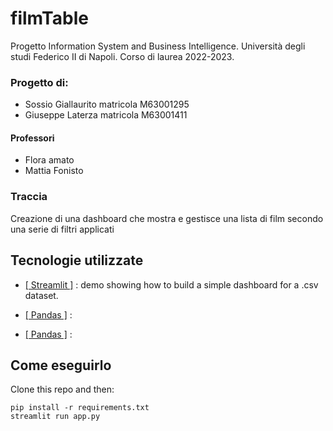 # filmTable
 Progetto Information System and Business Intelligence.
Università degli studi Federico II di Napoli.
Corso di laurea 2022-2023.
### Progetto di:
- Sossio Giallaurito matricola M63001295
- Giuseppe Laterza matricola M63001411

#### Professori
- Flora amato 
- Mattia Fonisto



### Traccia
 Creazione di una dashboard che mostra e gestisce una lista di film secondo una serie di filtri applicati

## Tecnologie utilizzate

- [[ Streamlit ]](https://streamlit.io) : demo showing how to build a simple dashboard for a .csv dataset.

- [[ Pandas ]]() :

- [[ Pandas ]]() :


## Come eseguirlo

Clone this repo and then:
```
pip install -r requirements.txt
streamlit run app.py
```

